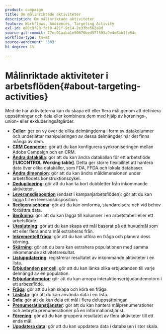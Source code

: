 ```yaml
---
product: campaign
title: Om målinriktade aktiviteter
description: Om målinriktade aktiviteter
feature: Workflows, Audiences, Targeting Activity
exl-id: e89c9f20-fc10-421f-9c14-2e33be562a8d
source-git-commit: 77ec01aaba1e50676bed57f503a9e4e8bb1fe54c
workflow-type: tm+mt
source-wordcount: '303'
ht-degree: 1%

---
```


# Målinriktade aktiviteter i arbetsflöden{#about-targeting-activities}

Med de här aktiviteterna kan du skapa ett eller flera mål genom att definiera uppsättningar och dela eller kombinera dem med hjälp av korsnings-, union- eller exkluderingsåtgärder.

* **[Celler](cells.md)**: ger en vy över de olika delmängderna i form av datakolumner och underlättar manipuleringen av dessa delmängder när det finns många av dem.
* **[CRM Connector](crm-connector.md)**: gör att du kan konfigurera synkroniseringen mellan Adobe Campaign och en CRM.
* **[Ändra datakälla](change-data-source.md)**: gör att du kan ändra datakällan för ett arbetsflöde **[!UICONTROL Working table]**. Detta ger större flexibilitet att hantera data över olika datakällor, som FDA, FFDA och lokala databaser.
* **[Ändra dimension](change-dimension.md)**: gör att du kan ändra måldimensionen under arbetsflödets konstruktionscykel.
* **[Deduplicering](deduplication.md)**: gör att du kan ta bort dubbletter från inkommande aktiviteter.
* **[Leveransdisposition](delivery-outline.md)** (endast i kampanjarbetsflöden): gör att du kan lägga till en leveransdisposition.
* **[Redigera schema](edit-schema.md)**: gör att du kan omforma, standardisera och vid behov förbättra data.
* **[Berikning](enrichment.md)**: gör att du kan lägga till kolumner i en arbetstabell eller ett arbetsflöde.
* **[Uteslutning](exclusion.md)**: gör att du kan skapa ett mål baserat på ett huvudmål som ett eller flera andra mål extraheras från.
* **[Inkrementell fråga](incremental-query.md)**: gör att du kan utföra en fråga och planera dess körning.
* **[Skärning](intersection.md)**: gör att du bara kan extrahera populationen med samma inkommande aktivitetsresultat.
* **[Listuppdatering](list-update.md)**: registrerar resultatet av inkommande aktiviteter i en lista.
* **[Erbjudanden per cell](offers-by-cell.md)**: gör att du kan länka olika erbjudanden till varje delmängd av en population.
* **[Erbjudandemotor](offer-engine.md)**: gör att du kan anropa interaktionserbjudandemotorn i ett arbetsflöde.
* **[Fråga](query.md)**: gör att du kan skapa och köra en fråga.
* **[Läslista](read-list.md)**: gör att du kan använda data i en lista.
* **[Dela](split.md)**: gör att du kan dela ett mål i flera deluppsättningar.
* **[Prenumerationstjänster](subscription-services.md)**: gör att du kan hantera målprenumerationer och avbryta prenumerationer på en informationstjänst.
* **[Förening](union.md)**: gör att du kan gruppera resultatet av flera aktiviteter till ett enda mål.
* **[Uppdatera data](update-data.md)**: gör att du kan uppdatera data i databasen i stor skala.
